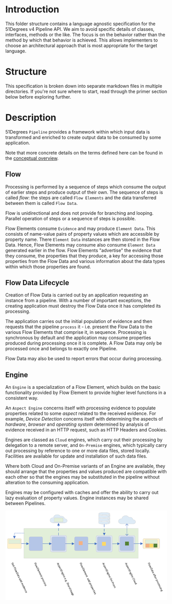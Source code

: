 # Introduction

This folder structure contains a language agnostic specification for the 51Degrees 
v4 Pipeline API. 
We aim to avoid specific details of classes, interfaces, methods or the like. The 
focus is on the behavior rather than the method by which that behavior is achieved. 
This allows implementers to choose an architectural approach that is most appropriate 
for the target language.

# Structure

This specification is broken down into separate markdown files in multiple directories.
If you're not sure where to start, read through the primer section below before 
exploring further.

# Description

51Degrees `Pipeline` provides a framework within which input data is transformed
and enriched to create output data to be consumed by some application.

Note that more concrete details on the terms defined here can be found in the 
[conceptual overview](conceptual-overview.md).

## Flow
Processing is performed by a sequence of steps which consume the 
output of earlier steps and produce output of their own. The sequence of 
steps is called *flow*: the steps are called `Flow Elements` and the data 
transferred between them is called `Flow Data`.

Flow is unidirectional and does not provide for branching and looping. Parallel 
operation of steps or a sequence of steps is possible.

Flow Elements consume `Evidence` and may produce `Element Data`. This consists
of name-value pairs of property values which are accessible by property name.
There `Element Data` instances are then stored in the Flow Data. Hence, Flow 
Elements may consume also consume `Element Data` generated earlier in the flow. 
Flow Elements "advertise" the evidence that they consume, the properties that 
they produce, a key for accessing those properties from the Flow Data and various 
information about the data types within which those properties are found.

## Flow Data Lifecycle

Creation of Flow Data is carried out by an application requesting an instance 
from a pipeline. With a number of important exceptions, the creating 
application must destroy the Flow Data once it has completed its processing.

The application carries out the initial population of evidence
and then requests that the pipeline `process` it - i.e. present the Flow Data
to the various Flow Elements that comprise it, in sequence. Processing is 
synchronous by default and the application may consume properties produced
during processing once it is complete. A Flow Data may only be processed 
once and belongs to exactly one Pipeline.

Flow Data may also be used to report errors that occur during processing.

## Engine

An `Engine` is a specialization of a Flow Element, which builds on the basic 
functionality provided by Flow Element to provide higher level functions
in a consistent way. 

An `Aspect Engine` concerns itself with processing evidence to populate
properties related to some *aspect* related to the received evidence. For example,
*Device Detection* concerns itself with determining the aspects of *hardware*,
*browser* and *operating system* determined by analysis of evidence received 
in an HTTP request, such as HTTP Headers and Cookies.

Engines are classed as `Cloud` engines, which carry out their processing 
by delegation to a remote server, and `On-Premise` engines, which typically
carry out processing by reference to one or more data files, stored locally. 
Facilities are available for update and installation of such data files. 

Where both Cloud and On-Premise variants of an Engine are available, they should
arrange that the properties and values produced are compatible with each other
so that the engines may be substituted in the pipeline without alteration to
the consuming application.

Engines may be configured with caches and offer the ability to carry out lazy 
evaluation of property values. Engine instances may be shared between Pipelines.

![Illustration of Pipeline Flow](images/PipelineFlow.png)